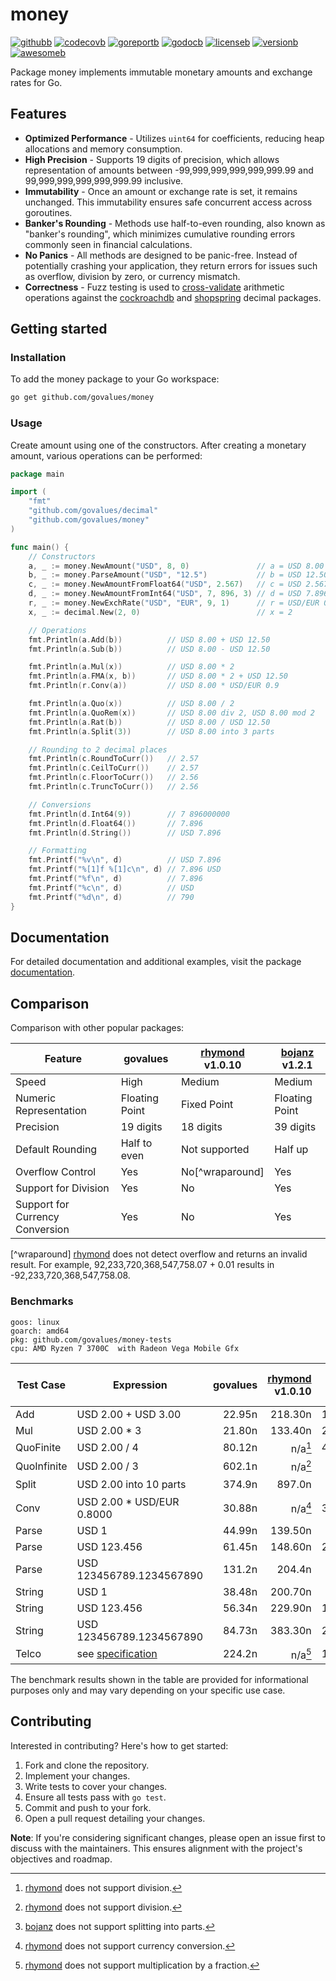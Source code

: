 # money

[![githubb]][github]
[![codecovb]][codecov]
[![goreportb]][goreport]
[![godocb]][godoc]
[![licenseb]][license]
[![versionb]][version]
[![awesomeb]][awesome]

Package money implements immutable monetary amounts and exchange rates for Go.

## Features

- **Optimized Performance** - Utilizes `uint64` for coefficients, reducing heap
  allocations and memory consumption.
- **High Precision** - Supports 19 digits of precision, which allows representation
  of amounts between -99,999,999,999,999,999.99 and 99,999,999,999,999,999.99 inclusive.
- **Immutability** - Once an amount or exchange rate is set, it remains unchanged.
  This immutability ensures safe concurrent access across goroutines.
- **Banker's Rounding** - Methods use half-to-even rounding, also known as "banker's rounding",
  which minimizes cumulative rounding errors commonly seen in financial calculations.
- **No Panics** - All methods are designed to be panic-free.
  Instead of potentially crashing your application, they return errors for issues
  such as overflow, division by zero, or currency mismatch.
- **Correctness** - Fuzz testing is used to [cross-validate] arithmetic operations
  against the [cockroachdb] and [shopspring] decimal packages.

## Getting started

### Installation

To add the money package to your Go workspace:

```bash
go get github.com/govalues/money
```

### Usage

Create amount using one of the constructors.
After creating a monetary amount, various operations can be performed:

```go
package main

import (
    "fmt"
    "github.com/govalues/decimal"
    "github.com/govalues/money"
)

func main() {
    // Constructors
    a, _ := money.NewAmount("USD", 8, 0)               // a = USD 8.00
    b, _ := money.ParseAmount("USD", "12.5")           // b = USD 12.50
    c, _ := money.NewAmountFromFloat64("USD", 2.567)   // c = USD 2.567
    d, _ := money.NewAmountFromInt64("USD", 7, 896, 3) // d = USD 7.896
    r, _ := money.NewExchRate("USD", "EUR", 9, 1)      // r = USD/EUR 0.9
    x, _ := decimal.New(2, 0)                          // x = 2

    // Operations
    fmt.Println(a.Add(b))          // USD 8.00 + USD 12.50
    fmt.Println(a.Sub(b))          // USD 8.00 - USD 12.50

    fmt.Println(a.Mul(x))          // USD 8.00 * 2
    fmt.Println(a.FMA(x, b))       // USD 8.00 * 2 + USD 12.50
    fmt.Println(r.Conv(a))         // USD 8.00 * USD/EUR 0.9

    fmt.Println(a.Quo(x))          // USD 8.00 / 2
    fmt.Println(a.QuoRem(x))       // USD 8.00 div 2, USD 8.00 mod 2
    fmt.Println(a.Rat(b))          // USD 8.00 / USD 12.50
    fmt.Println(a.Split(3))        // USD 8.00 into 3 parts

    // Rounding to 2 decimal places
    fmt.Println(c.RoundToCurr())   // 2.57
    fmt.Println(c.CeilToCurr())    // 2.57
    fmt.Println(c.FloorToCurr())   // 2.56
    fmt.Println(c.TruncToCurr())   // 2.56

    // Conversions
    fmt.Println(d.Int64(9))        // 7 896000000
    fmt.Println(d.Float64())       // 7.896
    fmt.Println(d.String())        // USD 7.896

    // Formatting
    fmt.Printf("%v\n", d)          // USD 7.896
    fmt.Printf("%[1]f %[1]c\n", d) // 7.896 USD
    fmt.Printf("%f\n", d)          // 7.896
    fmt.Printf("%c\n", d)          // USD
    fmt.Printf("%d\n", d)          // 790
}
```

## Documentation

For detailed documentation and additional examples, visit the package
[documentation](https://pkg.go.dev/github.com/govalues/money#pkg-examples).

## Comparison

Comparison with other popular packages:

| Feature                         | govalues       | [rhymond] v1.0.10 | [bojanz] v1.2.1 |
| ------------------------------- | -------------- | ----------------- | --------------- |
| Speed                           | High           | Medium            | Medium          |
| Numeric Representation          | Floating Point | Fixed Point       | Floating Point  |
| Precision                       | 19 digits      | 18 digits         | 39 digits       |
| Default Rounding                | Half to even   | Not supported     | Half up         |
| Overflow Control                | Yes            | No[^wraparound]   | Yes             |
| Support for Division            | Yes            | No                | Yes             |
| Support for Currency Conversion | Yes            | No                | Yes             |

[^wraparound] [rhymond] does not detect overflow and returns an invalid result.
For example, 92,233,720,368,547,758.07 + 0.01 results in -92,233,720,368,547,758.08.

### Benchmarks

```text
goos: linux
goarch: amd64
pkg: github.com/govalues/money-tests
cpu: AMD Ryzen 7 3700C  with Radeon Vega Mobile Gfx 
```

| Test Case   | Expression                | govalues | [rhymond] v1.0.10 | [bojanz] v1.2.1 | govalues vs rhymond | govalues vs bojanz |
| ----------- | ------------------------- | -------: | ----------------: | --------------: | ------------------: | -----------------: |
| Add         | USD 2.00 + USD 3.00       |   22.95n |           218.30n |         144.10n |            +851.41% |           +528.02% |
| Mul         | USD 2.00 * 3              |   21.80n |           133.40n |         239.60n |            +511.79% |           +998.83% |
| QuoFinite   | USD 2.00 / 4              |   80.12n |       n/a[^nodiv] |         468.05n |                 n/a |           +484.19% |
| QuoInfinite | USD 2.00 / 3              |   602.1n |       n/a[^nodiv] |          512.4n |                 n/a |            -14.91% |
| Split       | USD 2.00 into 10 parts    |   374.9n |            897.0n |   n/a[^nosplit] |            +139.28% |                n/a |
| Conv        | USD 2.00 * USD/EUR 0.8000 |   30.88n |      n/a[^noconv] |         348.50n |                 n/a |          +1028.38% |
| Parse       | USD 1                     |   44.99n |           139.50n |          99.09n |            +210.07% |           +120.26% |
| Parse       | USD 123.456               |   61.45n |           148.60n |         240.90n |            +141.82% |           +292.03% |
| Parse       | USD 123456789.1234567890  |   131.2n |            204.4n |          253.0n |             +55.85% |            +92.87% |
| String      | USD 1                     |   38.48n |           200.70n |          89.92n |            +421.50% |           +133.65% |
| String      | USD 123.456               |   56.34n |           229.90n |         127.05n |            +308.02% |           +125.49% |
| String      | USD 123456789.1234567890  |   84.73n |           383.30n |         277.55n |            +352.38% |           +227.57% |
| Telco       | see [specification]       |   224.2n |   n/a[^nofracmul] |         1944.0n |                 n/a |           +766.89% |

[^nodiv]: [rhymond] does not support division.

[^noconv]: [rhymond] does not support currency conversion.

[^nofracmul]: [rhymond] does not support multiplication by a fraction.

[^nosplit]: [bojanz] does not support splitting into parts.

The benchmark results shown in the table are provided for informational purposes
only and may vary depending on your specific use case.

## Contributing

Interested in contributing? Here's how to get started:

1. Fork and clone the repository.
1. Implement your changes.
1. Write tests to cover your changes.
1. Ensure all tests pass with `go test`.
1. Commit and push to your fork.
1. Open a pull request detailing your changes.

**Note**: If you're considering significant changes, please open an issue first to
discuss with the maintainers.
This ensures alignment with the project's objectives and roadmap.

[codecov]: https://codecov.io/gh/govalues/money
[codecovb]: https://img.shields.io/codecov/c/github/govalues/money/main?color=brightcolor
[goreport]: https://goreportcard.com/report/github.com/govalues/money
[goreportb]: https://goreportcard.com/badge/github.com/govalues/money
[github]: https://github.com/govalues/money/actions/workflows/go.yml
[githubb]: https://img.shields.io/github/actions/workflow/status/govalues/money/go.yml
[godoc]: https://pkg.go.dev/github.com/govalues/money#section-documentation
[godocb]: https://img.shields.io/badge/go.dev-reference-blue
[version]: https://go.dev/dl
[versionb]: https://img.shields.io/github/go-mod/go-version/govalues/money?label=go
[license]: https://en.wikipedia.org/wiki/MIT_License
[licenseb]: https://img.shields.io/github/license/govalues/money?color=blue
[awesome]: https://github.com/avelino/awesome-go#financial
[awesomeb]: https://awesome.re/mentioned-badge.svg
[rhymond]: https://pkg.go.dev/github.com/Rhymond/go-money
[bojanz]: https://pkg.go.dev/github.com/bojanz/currency
[cockroachdb]: https://pkg.go.dev/github.com/cockroachdb/apd
[shopspring]: https://pkg.go.dev/github.com/shopspring/decimal
[specification]: https://speleotrove.com/decimal/telcoSpec.html
[cross-validate]: https://github.com/govalues/decimal-tests/blob/main/decimal_fuzz_test.go
